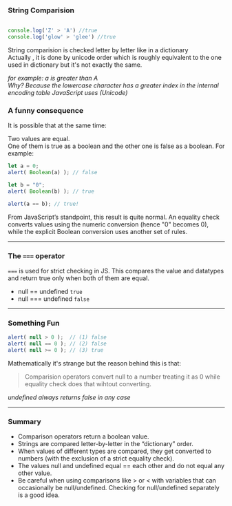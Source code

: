 ### String Comparision
```js

console.log('Z' > 'A') //true
console.log('glow' > 'glee') //true
```
String comparision is checked letter by letter like in a dictionary
<br>
Actually , it is done by unicode order which is roughly equivalent to the one used in dictionary but it's not exactly the same.

  *for example: a is greater than A*
  <br>
  *Why? Because the lowercase character has a greater index in the internal encoding table JavaScript uses (Unicode)*


 ### A funny consequence
It is possible that at the same time:

Two values are equal. 
<br>
One of them is true as a boolean and the other one is false as a boolean.
For example:
```js
let a = 0;
alert( Boolean(a) ); // false

let b = "0";
alert( Boolean(b) ); // true

alert(a == b); // true!
```
From JavaScript’s standpoint, this result is quite normal. An equality check converts values using the numeric conversion (hence "0" becomes 0), while the explicit Boolean conversion uses another set of rules.

---
### The `===` operator
`===` is used for strict checking in JS.
This compares the value and datatypes and return true only when both of them are equal.

- null == undefined  `true`
- null === undefined `false`
  
---
### Something Fun
```js
alert( null > 0 );  // (1) false
alert( null == 0 ); // (2) false
alert( null >= 0 ); // (3) true
```

Mathematically it's strange but the reason behind this is that: <br>
>Comparision operators convert null to a number treating it as 0 while equality check does that wihtout converting.

*undefined always returns false in any case*

---
### Summary
- Comparison operators return a boolean value.
- Strings are compared letter-by-letter in the “dictionary” order.
- When values of different types are compared, they get converted to numbers (with the exclusion of a strict equality check).
- The values null and undefined equal == each other and do not equal any other value.
- Be careful when using comparisons like > or < with variables that can occasionally be null/undefined. Checking for null/undefined separately is a good idea.